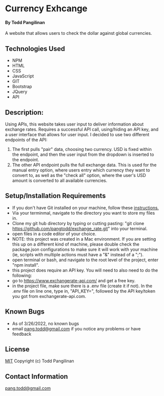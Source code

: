 # Currency Exhcange

#### By Todd Pangilinan

A website that allows users to check the dollar against global currencies.

## Technologies Used

* NPM
* HTML
* CSS
* JavaScript
* GIT
* Bootstrap
* JQuery
* API

## Description:
Using APIs, this website takes user input to deliver information about exchange rates. Requires a successful API call, using/hiding an API key, and a user interface that allows for user input. I decided to use two different endpoints of the API:
1. The first pulls "pair" data, choosing two currency. USD is fixed within the endpoint, and then the user input from the dropdown is inserted to the endpoint. 
2. The other API endpoint pulls the full exchange data.  This is used for the manual entry option, where users entry which currency they want to convert to, as well as the "check all" option, where the user's USD amount is converted to all available currencies.

## Setup/Installation Requirements

* If you don't have Git installed on your machine, follow these [instructions.](https://www.learnhowtoprogram.com/introduction-to-programming/getting-started-with-intro-to-programming/git-and-github)
* Via your terminmal, navigate to the directory you want to store my files in.
* Clone my git hub directory by typing or cutting pasting: "git clone https://github.com/pangtodd/exchange_rate.git" into your terminal.
* open files in a code editor of your choice.
* NOTE: this project was created in a Mac environment. If you are setting this up on a different kind of machine, please double check the package.json configurations to make sure it will work with your machine (ie, scripts with multiple actions must have a "&" instead of a ";"). 
* open terminal or bash, and navigate to the root level of the project, enter "npm install".
* this project does require an API key. You will need to also need to do the following:
* go to https://www.exchangerate-api.com/ and get a free key.
* in the project file, make sure there is a .env file (create it if not). In the .env file on line one, type in, "API_KEY=", followed by the API key/token you got from exchangerate-api.com.

## Known Bugs

* As of 3/26/2022, no known bugs
* email pang.todd@gmail.com if you notice any problems or have feedback

## License

[MIT](https://opensource.org/licenses/MIT)
Copyright (c) Todd Pangilinan 

## Contact Information
pang.todd@gmail.com